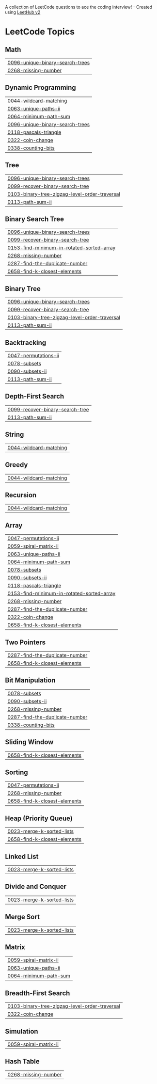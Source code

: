 A collection of LeetCode questions to ace the coding interview! - Created using [LeetHub v2](https://github.com/arunbhardwaj/LeetHub-2.0)
<!---LeetCode Topics Start-->
# LeetCode Topics
## Math
|  |
| ------- |
| [0096-unique-binary-search-trees](https://github.com/raggavanjd/problem-solving/tree/master/0096-unique-binary-search-trees) |
| [0268-missing-number](https://github.com/raggavanjd/problem-solving/tree/master/0268-missing-number) |
## Dynamic Programming
|  |
| ------- |
| [0044-wildcard-matching](https://github.com/raggavanjd/problem-solving/tree/master/0044-wildcard-matching) |
| [0063-unique-paths-ii](https://github.com/raggavanjd/problem-solving/tree/master/0063-unique-paths-ii) |
| [0064-minimum-path-sum](https://github.com/raggavanjd/problem-solving/tree/master/0064-minimum-path-sum) |
| [0096-unique-binary-search-trees](https://github.com/raggavanjd/problem-solving/tree/master/0096-unique-binary-search-trees) |
| [0118-pascals-triangle](https://github.com/raggavanjd/problem-solving/tree/master/0118-pascals-triangle) |
| [0322-coin-change](https://github.com/raggavanjd/problem-solving/tree/master/0322-coin-change) |
| [0338-counting-bits](https://github.com/raggavanjd/problem-solving/tree/master/0338-counting-bits) |
## Tree
|  |
| ------- |
| [0096-unique-binary-search-trees](https://github.com/raggavanjd/problem-solving/tree/master/0096-unique-binary-search-trees) |
| [0099-recover-binary-search-tree](https://github.com/raggavanjd/problem-solving/tree/master/0099-recover-binary-search-tree) |
| [0103-binary-tree-zigzag-level-order-traversal](https://github.com/raggavanjd/problem-solving/tree/master/0103-binary-tree-zigzag-level-order-traversal) |
| [0113-path-sum-ii](https://github.com/raggavanjd/problem-solving/tree/master/0113-path-sum-ii) |
## Binary Search Tree
|  |
| ------- |
| [0096-unique-binary-search-trees](https://github.com/raggavanjd/problem-solving/tree/master/0096-unique-binary-search-trees) |
| [0099-recover-binary-search-tree](https://github.com/raggavanjd/problem-solving/tree/master/0099-recover-binary-search-tree) |
| [0153-find-minimum-in-rotated-sorted-array](https://github.com/raggavanjd/problem-solving/tree/master/0153-find-minimum-in-rotated-sorted-array) |
| [0268-missing-number](https://github.com/raggavanjd/problem-solving/tree/master/0268-missing-number) |
| [0287-find-the-duplicate-number](https://github.com/raggavanjd/problem-solving/tree/master/0287-find-the-duplicate-number) |
| [0658-find-k-closest-elements](https://github.com/raggavanjd/problem-solving/tree/master/0658-find-k-closest-elements) |
## Binary Tree
|  |
| ------- |
| [0096-unique-binary-search-trees](https://github.com/raggavanjd/problem-solving/tree/master/0096-unique-binary-search-trees) |
| [0099-recover-binary-search-tree](https://github.com/raggavanjd/problem-solving/tree/master/0099-recover-binary-search-tree) |
| [0103-binary-tree-zigzag-level-order-traversal](https://github.com/raggavanjd/problem-solving/tree/master/0103-binary-tree-zigzag-level-order-traversal) |
| [0113-path-sum-ii](https://github.com/raggavanjd/problem-solving/tree/master/0113-path-sum-ii) |
## Backtracking
|  |
| ------- |
| [0047-permutations-ii](https://github.com/raggavanjd/problem-solving/tree/master/0047-permutations-ii) |
| [0078-subsets](https://github.com/raggavanjd/problem-solving/tree/master/0078-subsets) |
| [0090-subsets-ii](https://github.com/raggavanjd/problem-solving/tree/master/0090-subsets-ii) |
| [0113-path-sum-ii](https://github.com/raggavanjd/problem-solving/tree/master/0113-path-sum-ii) |
## Depth-First Search
|  |
| ------- |
| [0099-recover-binary-search-tree](https://github.com/raggavanjd/problem-solving/tree/master/0099-recover-binary-search-tree) |
| [0113-path-sum-ii](https://github.com/raggavanjd/problem-solving/tree/master/0113-path-sum-ii) |
## String
|  |
| ------- |
| [0044-wildcard-matching](https://github.com/raggavanjd/problem-solving/tree/master/0044-wildcard-matching) |
## Greedy
|  |
| ------- |
| [0044-wildcard-matching](https://github.com/raggavanjd/problem-solving/tree/master/0044-wildcard-matching) |
## Recursion
|  |
| ------- |
| [0044-wildcard-matching](https://github.com/raggavanjd/problem-solving/tree/master/0044-wildcard-matching) |
## Array
|  |
| ------- |
| [0047-permutations-ii](https://github.com/raggavanjd/problem-solving/tree/master/0047-permutations-ii) |
| [0059-spiral-matrix-ii](https://github.com/raggavanjd/problem-solving/tree/master/0059-spiral-matrix-ii) |
| [0063-unique-paths-ii](https://github.com/raggavanjd/problem-solving/tree/master/0063-unique-paths-ii) |
| [0064-minimum-path-sum](https://github.com/raggavanjd/problem-solving/tree/master/0064-minimum-path-sum) |
| [0078-subsets](https://github.com/raggavanjd/problem-solving/tree/master/0078-subsets) |
| [0090-subsets-ii](https://github.com/raggavanjd/problem-solving/tree/master/0090-subsets-ii) |
| [0118-pascals-triangle](https://github.com/raggavanjd/problem-solving/tree/master/0118-pascals-triangle) |
| [0153-find-minimum-in-rotated-sorted-array](https://github.com/raggavanjd/problem-solving/tree/master/0153-find-minimum-in-rotated-sorted-array) |
| [0268-missing-number](https://github.com/raggavanjd/problem-solving/tree/master/0268-missing-number) |
| [0287-find-the-duplicate-number](https://github.com/raggavanjd/problem-solving/tree/master/0287-find-the-duplicate-number) |
| [0322-coin-change](https://github.com/raggavanjd/problem-solving/tree/master/0322-coin-change) |
| [0658-find-k-closest-elements](https://github.com/raggavanjd/problem-solving/tree/master/0658-find-k-closest-elements) |
## Two Pointers
|  |
| ------- |
| [0287-find-the-duplicate-number](https://github.com/raggavanjd/problem-solving/tree/master/0287-find-the-duplicate-number) |
| [0658-find-k-closest-elements](https://github.com/raggavanjd/problem-solving/tree/master/0658-find-k-closest-elements) |
## Bit Manipulation
|  |
| ------- |
| [0078-subsets](https://github.com/raggavanjd/problem-solving/tree/master/0078-subsets) |
| [0090-subsets-ii](https://github.com/raggavanjd/problem-solving/tree/master/0090-subsets-ii) |
| [0268-missing-number](https://github.com/raggavanjd/problem-solving/tree/master/0268-missing-number) |
| [0287-find-the-duplicate-number](https://github.com/raggavanjd/problem-solving/tree/master/0287-find-the-duplicate-number) |
| [0338-counting-bits](https://github.com/raggavanjd/problem-solving/tree/master/0338-counting-bits) |
## Sliding Window
|  |
| ------- |
| [0658-find-k-closest-elements](https://github.com/raggavanjd/problem-solving/tree/master/0658-find-k-closest-elements) |
## Sorting
|  |
| ------- |
| [0047-permutations-ii](https://github.com/raggavanjd/problem-solving/tree/master/0047-permutations-ii) |
| [0268-missing-number](https://github.com/raggavanjd/problem-solving/tree/master/0268-missing-number) |
| [0658-find-k-closest-elements](https://github.com/raggavanjd/problem-solving/tree/master/0658-find-k-closest-elements) |
## Heap (Priority Queue)
|  |
| ------- |
| [0023-merge-k-sorted-lists](https://github.com/raggavanjd/problem-solving/tree/master/0023-merge-k-sorted-lists) |
| [0658-find-k-closest-elements](https://github.com/raggavanjd/problem-solving/tree/master/0658-find-k-closest-elements) |
## Linked List
|  |
| ------- |
| [0023-merge-k-sorted-lists](https://github.com/raggavanjd/problem-solving/tree/master/0023-merge-k-sorted-lists) |
## Divide and Conquer
|  |
| ------- |
| [0023-merge-k-sorted-lists](https://github.com/raggavanjd/problem-solving/tree/master/0023-merge-k-sorted-lists) |
## Merge Sort
|  |
| ------- |
| [0023-merge-k-sorted-lists](https://github.com/raggavanjd/problem-solving/tree/master/0023-merge-k-sorted-lists) |
## Matrix
|  |
| ------- |
| [0059-spiral-matrix-ii](https://github.com/raggavanjd/problem-solving/tree/master/0059-spiral-matrix-ii) |
| [0063-unique-paths-ii](https://github.com/raggavanjd/problem-solving/tree/master/0063-unique-paths-ii) |
| [0064-minimum-path-sum](https://github.com/raggavanjd/problem-solving/tree/master/0064-minimum-path-sum) |
## Breadth-First Search
|  |
| ------- |
| [0103-binary-tree-zigzag-level-order-traversal](https://github.com/raggavanjd/problem-solving/tree/master/0103-binary-tree-zigzag-level-order-traversal) |
| [0322-coin-change](https://github.com/raggavanjd/problem-solving/tree/master/0322-coin-change) |
## Simulation
|  |
| ------- |
| [0059-spiral-matrix-ii](https://github.com/raggavanjd/problem-solving/tree/master/0059-spiral-matrix-ii) |
## Hash Table
|  |
| ------- |
| [0268-missing-number](https://github.com/raggavanjd/problem-solving/tree/master/0268-missing-number) |
<!---LeetCode Topics End-->